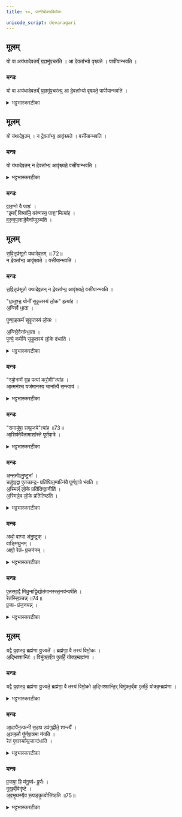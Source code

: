 ```yaml
---
title: १०, पत्नीयोक्त्रविमोकः

unicode_script: devanagari
---
```


## मूलम्
यो वा अय॑थादेवतय्ँ य॒ज्ञमु॑प॒चर॑ति ।
आ दे॒वता᳚भ्यो वृश्च्यते ।
पापी॑यान्भवति ।  

### मन्त्रः
यो वा अय॑थादेवतय्ँ य॒ज्ञमु॑प॒चर॑त्य्॒ आ दे॒वता᳚भ्यो वृश्च्यते॒ पापी॑यान्भवति ।  
<details><summary>भट्टभास्करटीका</summary>

1यो वा इत्यादि ॥ यो यस्य देवता तद्यथादेवतं, स्वया देवतया यज्ञं यो नोपचरति स देवताभ्य आवृश्च्यते पापतरश्च भवति । विपर्यये विपर्ययः ।
</details>

## मूलम्
यो य॑थादेव॒तम् ।
न दे॒वता᳚भ्य॒ आवृ॑श्च्यते ।
वसी॑यान्भवति ।

### मन्त्रः

यो य॑थादेव॒तन् न दे॒वता᳚भ्य॒ आवृ॑श्च्यते॒ वसी॑यान्भवति ।
<details><summary>भट्टभास्करटीका</summary>

वसीयान् वसुमत्तरः । 'विन्मतोर्लुक्' 'टेः' इति टिलोपः ।
</details>

### मन्त्रः
वा॒रु॒णो वै पाशः॑ ।  
"इ॒मव्ँ विष्या॑मि॒ वरु॑णस्य॒ पाश॒"मित्या॑ह ।  
व॒रु॒ण॒पा॒शादे॒वैना᳚म्मुञ्चति ।  
## मूलम्
स॒वि॒तृप्र॑सूतो यथादेव॒तम् ॥ 72॥  
न दे॒वता᳚भ्य॒ आवृ॑श्च्यते ।
वसी॑यान्भवति ।

### मन्त्रः

स॒वि॒तृप्र॑सूतो यथादेव॒तन् न दे॒वता᳚भ्य॒ आवृ॑श्च्यते॒ वसी॑यान्भवति ।  

"धा॒तुश्च॒ योनौ॑ सुकृ॒तस्य॑ लो॒क" इत्या॑ह ।  
अ॒ग्निर्वै धा॒ता ।   

पुण्य॒ङ्कर्म॑ सुकृ॒तस्य॑ लो॒कः ।  

अ॒ग्निरे॒वैना᳚न्धा॒ता ।   
पुण्ये॒ कर्म॑णि सुकृ॒तस्य॑ लो॒के द॑धाति ।

<details><summary>भट्टभास्करटीका</summary>

इदानीं तां देवतां दर्शयति - वारुणो वा इति । 'इमं विष्यामि' इति पत्न्या योक्त्रपाशविमोचनं सवित्राऽनुज्ञात एव यथादेवतमुपचरति ततः एनां पत्नीं वरुणपाशात् मुञ्चति ।
</details>

### मन्त्रः
"स्यो॒नम्मे॑ स॒ह पत्या॑ करो॒मी"त्या॑ह ।   
आ॒त्मन॑श्च॒ यज॑मानस्य॒ चाना᳚त्यै स॒न्त्वाय॑ ।  
<details><summary>भट्टभास्करटीका</summary>

अनात्त्यै अखण्डनाय । द्यतेः 'अच उपसर्गात्तः' इति तत्त्वम् । सन्त्वाय नित्यं सङ्गत्वाय 'सह' इति मन्त्रपदात् ससाधनक्रियावदुपसर्गात् भावप्रत्ययः ॥
</details>

### मन्त्रः
"समायु॑षा॒ सम्प्र॒जये"त्या॑ह ॥73॥  
आ॒शिष॑मे॒वैतामाशा᳚स्ते पूर्णपा॒त्रे ।

<details><summary>भट्टभास्करटीका</summary>

2समायुषेति पूर्णपात्रानयने पत्न्याः जपः ॥ पूर्णपात्रविषयां एतामाशिषमाशास्ते ।
</details>

### मन्त्रः
अ॒न्त॒तो॑ऽनु॒ष्टुभा᳚ ।   
चतु॑ष्प॒द्वा ए॒तच्छन्द॒ᳶ प्रति॑ष्ठित॒म्पत्नि॑यै पूर्णपा॒त्रे भ॑वति ।  
अ॒स्मिल्ँ लो॒के प्रति॑तिष्ठा॒नीति॑ ।  
अ॒स्मिन्ने॒व लो॒के प्रति॑तिष्ठति ।
<details><summary>भट्टभास्करटीका</summary>

अनुष्टुभेति । 'समायुषा'12 इत्यनया । पत्न्याः पूर्णपात्रे इदं चतुष्पत् अनुष्टुप् छन्दः प्रतिष्ठितमवस्थितं भवति यतः, तस्याभिप्रायं ब्रूमः - अस्मिन् लोके प्रतिष्ठितो भूयासं इत्यनेनाभिप्रायेण तत्तथा क्रियते, तस्मात् पत्नी अस्मिन् लोके प्रतितिष्ठति अनेन कर्मणा ।
</details>

### मन्त्रः

अथो॒ वाग्वा अ॑नु॒ष्टुक् ।  
वाङ्मि॑थु॒नम् ।  
आपो॒ रेत॑ᳶ प्र॒जन॑नम् ।

<details><summary>भट्टभास्करटीका</summary>

अथो अपि च सर्वं वाङ्मयं अनुष्टुवेव मुख्यत्वात् । किञ्च - एतस्मादेव कारणात् वागेव आपो रेत इत्येतत् मिथुनं प्रजननं प्रजोत्पत्तिनिमित्तं भवति ।
</details>

### मन्त्रः

ए॒तस्मा॒द्वै मि॑थु॒नाद्वि॒द्योत॑मानस्स्त॒नय॑न्वर्षति ।  
रेत॑स्सि॒ञ्चन्न् ॥74॥  
प्र॒जाᳶ प्र॑ज॒नयन्न्॑ ।
<details><summary>भट्टभास्करटीका</summary>

अत एव कारणात् एतस्मान्मिथुनात् अद्भ्यो रेतसश्च हेतोः विद्योतमानः विद्युतं उत्पादयन् स्तनयन् शब्दायमानो हि वर्षति, तथा रेतस्सिक्त्वा प्रजाः प्रजनयंश्च शब्दायमानो भवति । तदिदं सर्वं पूर्णपात्रस्य अनुप्रतिष्ठितत्वात् भवति ॥
</details>

## मूलम्
यद्वै य॒ज्ञस्य॒ ब्रह्म॑णा यु॒ज्यते᳚ ।
ब्रह्म॑णा॒ वै तस्य॑ विमो॒कः ।  
अ॒द्भिश्शान्तिः॑ ।
विमु॑क्त॒व्ँवा ए॒तर्हि॒ योक्त्र॒म्ब्रह्म॑णा ।
### मन्त्रः
यद्वै य॒ज्ञस्य॒ ब्रह्म॑णा यु॒ज्यते॒ ब्रह्म॑णा॒ वै तस्य॑ विमो॒को अ॒द्भिश्शान्ति॒र् विमु॑क्त॒व्ँवा ए॒तर्हि॒ योक्त्र॒म्ब्रह्म॑णा ।
<details><summary>भट्टभास्करटीका</summary>

3यद्वा इत्यादि ॥ ब्रह्मणा मन्त्रेण यज्ञसंबन्धि यद्युज्यते तस्य विमोकोपि ब्रह्मणैव न्याय्यः । तत्राद्भिरेव शान्तिः सुखं भवति यागविमोकापचारक्षाळनात् ।
</details>

### मन्त्रः
आ॒दायै॑न॒त्पत्नी॑ स॒हाप उप॑गृह्णीते॒ शान्त्यै᳚ ।   
अ॒ञ्ज॒लौ पू᳚र्णपा॒त्रमा न॑यति ।   
रेत॑ ए॒वास्या᳚म्प्र॒जान्द॑धाति ।  
<details><summary>भट्टभास्करटीका</summary>

इदानीं च योक्त्रं ब्रह्मणा विमुक्तं तस्मादत्राप्यद्भिः भाव्यमित्याह - आदायेति । एनत् योक्त्रं अञ्जलावादाय तेन सहाप उपगृह्णीते पत्नी, तत् शान्त्यै भवति ।
</details>

### मन्त्रः
प्र॒जया॒ हि म॑नु॒ष्य॑ᳶ पू॒र्णः ।   
मुख॒व्ँविमृ॑ष्टे ।  
अ॒व॒भृ॒थस्यै॒व रू॒पङ्कृ॒त्वोत्ति॑ष्ठति ॥75॥  

<details><summary>भट्टभास्करटीका</summary>

उक्तं पूर्णपात्रानयनस्य प्रजाधारणं फलं, तत्र विशेषग्रहणे किं प्रमाणमित्याह - प्रजयेति । प्रजयैव मनुष्यस्य पूरणं भवति न क्षेत्रादिना तस्मादेवमुक्तमिति । अवभृथस्थानीयं मुखविमार्जनं कुत्वा उत्तिष्ठति पत्नी ॥



इति तृतीये तृतीये दशमोऽनुवाकः ॥  

</details>

